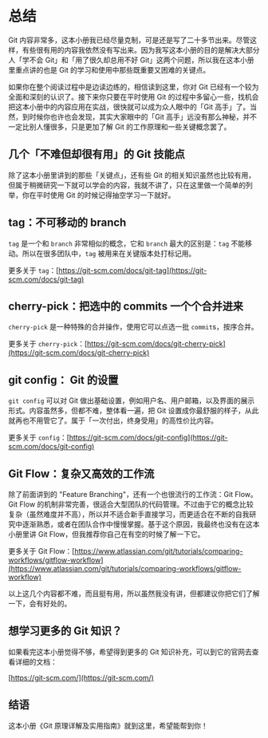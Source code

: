 # 总结

Git 内容非常多，这本小册我已经尽量克制，可是还是写了二十多节出来。尽管这样，有些很有用的内容我依然没有写出来。因为我写这本小册的目的是解决大部分人「学不会 Git」和「用了很久却总用不好 Git」这两个问题，所以我在这本小册里重点讲的也是 Git 的学习和使用中那些既重要又困难的关键点。

如果你在整个阅读过程中是边读边练的，相信读到这里，你对 Git 已经有一个较为全面和深刻的认识了。接下来你只要在平时使用 Git 的过程中多留心一些，找机会把这本小册中的内容应用在实战，很快就可以成为众人眼中的「Git 高手」了。当然，到时候你也许也会发现，其实大家眼中的「Git 高手」远没有那么神秘，并不一定比别人懂很多，只是更加了解 Git 的工作原理和一些关键概念罢了。

## 几个「不难但却很有用」的 Git 技能点

除了这本小册里讲到的那些「关键点」，还有些 Git 的相关知识虽然也比较有用，但属于稍微研究一下就可以学会的内容，我就不讲了，只在这里做一个简单的列举，你在平时使用 Git 的时候记得抽空学习一下就好。

## tag：不可移动的 branch

`tag` 是一个和 `branch` 非常相似的概念，它和 `branch` 最大的区别是：`tag` 不能移动。所以在很多团队中，`tag` 被用来在关键版本处打标记用。

更多关于 `tag`：[https://git-scm.com/docs/git-tag](https://git-scm.com/docs/git-tag)

## cherry-pick：把选中的 commits 一个个合并进来

`cherry-pick` 是一种特殊的合并操作，使用它可以点选一批 `commit`s，按序合并。

更多关于 `cherry-pick`：[https://git-scm.com/docs/git-cherry-pick](https://git-scm.com/docs/git-cherry-pick)

## git config： Git 的设置

`git config` 可以对 Git 做出基础设置，例如用户名、用户邮箱，以及界面的展示形式。内容虽然多，但都不难，整体看一遍，把 Git 设置成你最舒服的样子，从此就再也不用管它了。属于「一次付出，终身受用」的高性价比内容。

更多关于 `config`：[https://git-scm.com/docs/git-config](https://git-scm.com/docs/git-config)

## Git Flow：复杂又高效的工作流

除了前面讲到的 "Feature Branching"，还有一个也很流行的工作流：Git Flow。Git Flow 的机制非常完善，很适合大型团队的代码管理。不过由于它的概念比较复杂（虽然难度并不高），所以并不适合新手直接学习，而更适合在不断的自我研究中逐渐熟悉，或者在团队合作中慢慢掌握。基于这个原因，我最终也没有在这本小册里讲 Git Flow，但我推荐你自己在有空的时候了解一下它。

更多关于 Git Flow：[https://www.atlassian.com/git/tutorials/comparing-workflows/gitflow-workflow](https://www.atlassian.com/git/tutorials/comparing-workflows/gitflow-workflow)

以上这几个内容都不难，而且挺有用，所以虽然我没有讲，但都建议你把它们了解一下，会有好处的。

## 想学习更多的 Git 知识？

如果看完这本小册觉得不够，希望得到更多的 Git 知识补充，可以到它的官网去查看详细的文档：

[https://git-scm.com/](https://git-scm.com/)

## 结语

这本小册《Git 原理详解及实用指南》就到这里，希望能帮到你！

